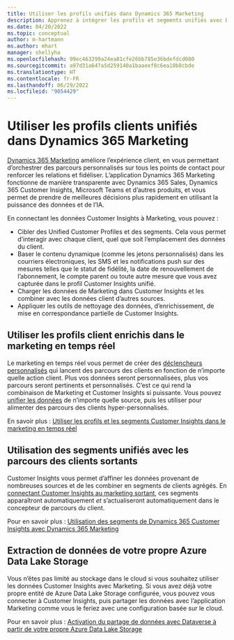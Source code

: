 ```yaml
---
title: Utiliser les profils unifiés dans Dynamics 365 Marketing
description: Apprenez à intégrer les profils et segments unifiés avec Dynamics 365 Marketing.
ms.date: 04/20/2022
ms.topic: conceptual
author: m-hartmann
ms.author: mhart
manager: shellyha
ms.openlocfilehash: 99ec463299a24ea81cfe26bb785e36bdefdcd080
ms.sourcegitcommit: a97d31a647a5d259140a1baaeef8c6ea10b8cbde
ms.translationtype: HT
ms.contentlocale: fr-FR
ms.lasthandoff: 06/29/2022
ms.locfileid: "9054429"
---
```

# <a name="use-unified-customer-profiles-in-dynamics-365-marketing"></a>Utiliser les profils clients unifiés dans Dynamics 365 Marketing

[Dynamics 365 Marketing](/dynamics365/marketing/overview) améliore l’expérience client, en vous permettant d’orchestrer des parcours personnalisés sur tous les points de contact pour renforcer les relations et fidéliser. L’application Dynamics 365 Marketing fonctionne de manière transparente avec Dynamics 365 Sales, Dynamics 365 Customer Insights, Microsoft Teams et d’autres produits, et vous permet de prendre de meilleures décisions plus rapidement en utilisant la puissance des données et de l’IA.

En connectant les données Customer Insights à Marketing, vous pouvez :

- Cibler des Unified Customer Profiles et des segments. Cela vous permet d’interagir avec chaque client, quel que soit l’emplacement des données du client.
- Baser le contenu dynamique (comme les jetons personnalisés) dans les courriers électroniques, les SMS et les notifications push sur des mesures telles que le statut de fidélité, la date de renouvellement de l’abonnement, le compte parent ou toute autre mesure que vous avez capturée dans le profil Customer Insights unifié.
- Charger les données de Marketing dans Customer Insights et les combiner avec les données client d’autres sources.
- Appliquer les outils de nettoyage des données, d’enrichissement, de mise en correspondance partielle de Customer Insights.

## <a name="use-rich-customer-profiles-in-real-time-marketing"></a>Utiliser les profils client enrichis dans le marketing en temps réel

Le marketing en temps réel vous permet de créer des [déclencheurs personnalisés](/dynamics365/marketing/real-time-marketing-custom-triggers) qui lancent des parcours des clients en fonction de n’importe quelle action client. Plus vos données seront personnalisées, plus vos parcours seront pertinents et personnalisés. C’est ce qui rend la combinaison de Marketing et Customer Insights si puissante. Vous pouvez [unifier les données](data-unification.md) de n’importe quelle source, puis les utiliser pour alimenter des parcours des clients hyper-personnalisés.

En savoir plus : [Utiliser les profils et les segments Customer Insights dans le marketing en temps réel](/dynamics365/marketing/real-time-marketing-ci-profile)

## <a name="use-unified-segments-with-outbound-customer-journeys"></a>Utilisation des segments unifiés avec les parcours des clients sortants

Customer Insights vous permet d’affiner les données provenant de nombreuses sources et de les combiner en segments de clients agrégés. En [connectant Customer Insights au marketing sortant](export-dynamics365-marketing.md), ces segments apparaîtront automatiquement *et* s’actualiseront automatiquement dans le concepteur de parcours du client.

Pour en savoir plus : [Utilisation des segments de Dynamics 365 Customer Insights avec Dynamics 365 Marketing](/dynamics365/marketing/customer-insights-segments)

## <a name="pull-data-from-your-own-azure-data-lake-storage"></a>Extraction de données de votre propre Azure Data Lake Storage

Vous n’êtes pas limité au stockage dans le cloud si vous souhaitez utiliser les données Customer Insights avec Marketing. Si vous avez déjà votre propre entité de Azure Data Lake Storage configurée, vous pouvez vous connecter à Customer Insights, puis partager les données avec l’application Marketing comme vous le feriez avec une configuration basée sur le cloud.

Pour en savoir plus : [Activation du partage de données avec Dataverse à partir de votre propre Azure Data Lake Storage](customer-insights-dataverse.md#enable-data-sharing-with-dataverse-from-your-own-azure-data-lake-storage-preview)
